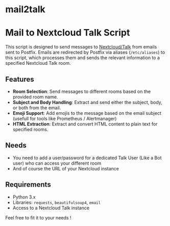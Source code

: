 # mail2talk

# Mail to Nextcloud Talk Script

This script is designed to send messages to [Nextcloud/Talk](https://github.com/nextcloud/spreed) from emails sent to Postfix. Emails are redirected by Postfix via aliases (`/etc/aliases`) to this script, which processes them and sends the relevant information to a specified Nextcloud Talk room.

## Features

- **Room Selection**: Send messages to different rooms based on the provided room name.
- **Subject and Body Handling**: Extract and send either the subject, body, or both from the email.
- **Emoji Support**: Add emojis to the message based on the email subject (usefull for tools like Prometheus / Alertmanager)
- **HTML Extraction**: Extract and convert HTML content to plain text for specified rooms.

## Needs

- You need to add a user/password for a dedicated Talk User (Like a Bot user) who can access your different room
- And of course the URL of your Nextcloud instance

## Requirements

- Python 3.x
- Libraries: `requests`, `beautifulsoup4`, `email`
- Access to a Nextcloud Talk instance

Feel free to fit it to your needs !

